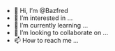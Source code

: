- 👋 Hi, I’m @Bazfred
- 👀 I’m interested in ...
- 🌱 I’m currently learning ...
- 💞️ I’m looking to collaborate on ...
- 📫 How to reach me ...

<!---
Bazfred/Bazfred is a ✨ special ✨ repository because its `README.md` (this file) appears on your GitHub profile.
You can click the Preview link to take a look at your changes.
--->
